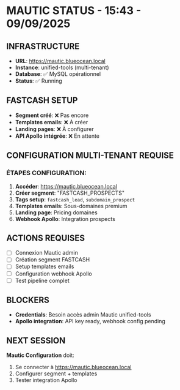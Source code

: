 # MAUTIC STATUS - 15:43 - 09/09/2025

## INFRASTRUCTURE
- **URL**: https://mautic.blueocean.local  
- **Instance**: unified-tools (multi-tenant)
- **Database**: ✅ MySQL opérationnel
- **Status**: ✅ Running

## FASTCASH SETUP
- **Segment créé**: ❌ Pas encore
- **Templates emails**: ❌ À créer
- **Landing pages**: ❌ À configurer  
- **API Apollo intégrée**: ❌ En attente

## CONFIGURATION MULTI-TENANT REQUISE

### ÉTAPES CONFIGURATION:
1. **Accéder**: https://mautic.blueocean.local
2. **Créer segment**: "FASTCASH_PROSPECTS"
3. **Tags setup**: `fastcash_lead`, `subdomain_prospect`  
4. **Templates emails**: Sous-domaines premium
5. **Landing page**: Pricing domaines
6. **Webhook Apollo**: Integration prospects

## ACTIONS REQUISES
- [ ] Connexion Mautic admin
- [ ] Création segment FASTCASH
- [ ] Setup templates emails
- [ ] Configuration webhook Apollo
- [ ] Test pipeline complet

## BLOCKERS
- **Credentials**: Besoin accès admin Mautic unified-tools
- **Apollo integration**: API key ready, webhook config pending

## NEXT SESSION
**Mautic Configuration** doit:
1. Se connecter à https://mautic.blueocean.local
2. Configurer segment + templates
3. Tester integration Apollo